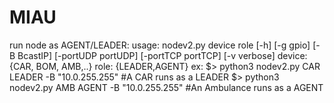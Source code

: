 # MIAU
run node as AGENT/LEADER:
usage: nodev2.py device role [-h] [-g gpio] [-B BcastIP] [-portUDP portUDP] [-portTCP portTCP] [-v verbose]
                 device: {CAR, BOM, AMB,..} 
                 role: {LEADER,AGENT}
ex: 
$> python3 nodev2.py CAR LEADER -B "10.0.255.255" #A CAR runs as a LEADER
$> python3 nodev2.py AMB AGENT -B "10.0.255.255"  #An Ambulance runs as a AGENT




